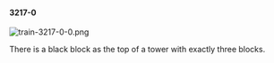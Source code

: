 #### 3217-0
![train-3217-0-0.png](https://github.com/lil-lab/nlvr/raw/master/nlvr/train/images/22/train-3217-0-0.png "train-3217-0-0.png")

There is a black block as the top of a tower with exactly three blocks.